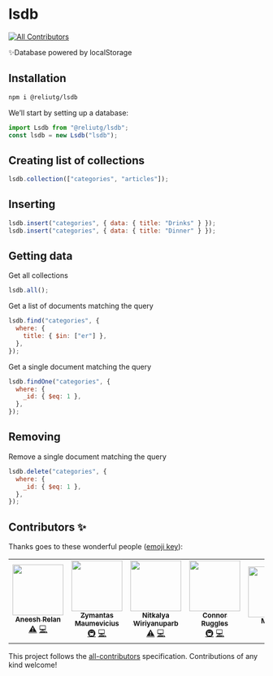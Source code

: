# lsdb

<!-- ALL-CONTRIBUTORS-BADGE:START - Do not remove or modify this section -->

[![All Contributors](https://img.shields.io/badge/all_contributors-5-orange.svg?style=flat-square)](#contributors-)

<!-- ALL-CONTRIBUTORS-BADGE:END -->

✨Database powered by localStorage

## Installation

```bash
npm i @reliutg/lsdb
```

We’ll start by setting up a database:

```js
import Lsdb from "@reliutg/lsdb";
const lsdb = new Lsdb("lsdb");
```

## Creating list of collections

```js
lsdb.collection(["categories", "articles"]);
```

## Inserting

```js
lsdb.insert("categories", { data: { title: "Drinks" } });
lsdb.insert("categories", { data: { title: "Dinner" } });
```

## Getting data

Get all collections

```js
lsdb.all();
```

Get a list of documents matching the query

```js
lsdb.find("categories", {
  where: {
    title: { $in: ["er"] },
  },
});
```

Get a single document matching the query

```js
lsdb.findOne("categories", {
  where: {
    _id: { $eq: 1 },
  },
});
```

## Removing

Remove a single document matching the query

```js
lsdb.delete("categories", {
  where: {
    _id: { $eq: 1 },
  },
});
```

## Contributors ✨

Thanks goes to these wonderful people ([emoji key](https://allcontributors.org/docs/en/emoji-key)):

<!-- ALL-CONTRIBUTORS-LIST:START - Do not remove or modify this section -->
<!-- prettier-ignore-start -->
<!-- markdownlint-disable -->
<table>
  <tr>
    <td align="center"><a href="https://github.com/aneeshrelan"><img src="https://avatars2.githubusercontent.com/u/17068083?v=4" width="100px;" alt=""/><br /><sub><b>Aneesh Relan</b></sub></a><br /><a href="https://github.com/reliut-g/lsdb/commits?author=aneeshrelan" title="Tests">⚠️</a> <a href="https://github.com/reliut-g/lsdb/commits?author=aneeshrelan" title="Code">💻</a></td>
    <td align="center"><a href="https://github.com/fr0stylo"><img src="https://avatars0.githubusercontent.com/u/13507123?v=4" width="100px;" alt=""/><br /><sub><b>Zymantas Maumevicius</b></sub></a><br /><a href="#infra-fr0stylo" title="Infrastructure (Hosting, Build-Tools, etc)">🚇</a> <a href="https://github.com/reliut-g/lsdb/commits?author=fr0stylo" title="Code">💻</a></td>
    <td align="center"><a href="https://github.com/dekpient"><img src="https://avatars1.githubusercontent.com/u/717270?v=4" width="100px;" alt=""/><br /><sub><b>Nitkalya Wiriyanuparb</b></sub></a><br /><a href="https://github.com/reliut-g/lsdb/commits?author=dekpient" title="Tests">⚠️</a> <a href="https://github.com/reliut-g/lsdb/commits?author=dekpient" title="Code">💻</a></td>
    <td align="center"><a href="https://connorruggles.dev"><img src="https://avatars0.githubusercontent.com/u/14317362?v=4" width="100px;" alt=""/><br /><sub><b>Connor Ruggles</b></sub></a><br /><a href="#infra-rugglcon" title="Infrastructure (Hosting, Build-Tools, etc)">🚇</a> <a href="https://github.com/reliut-g/lsdb/commits?author=rugglcon" title="Code">💻</a></td>
    <td align="center"><a href="https://smakss.github.io/"><img src="https://avatars0.githubusercontent.com/u/32557358?v=4" width="100px;" alt=""/><br /><sub><b>MAKSS</b></sub></a><br /><a href="https://github.com/reliut-g/lsdb/commits?author=SMAKSS" title="Documentation">📖</a></td>
  </tr>
</table>

<!-- markdownlint-enable -->
<!-- prettier-ignore-end -->

<!-- ALL-CONTRIBUTORS-LIST:END -->

This project follows the [all-contributors](https://github.com/all-contributors/all-contributors) specification. Contributions of any kind welcome!
